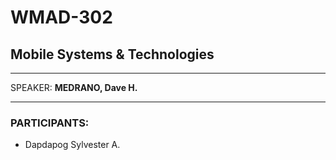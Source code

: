 # WMAD-302

## Mobile Systems & Technologies

---

SPEAKER: **MEDRANO, Dave H.**

---

### PARTICIPANTS:
- Dapdapog Sylvester A.